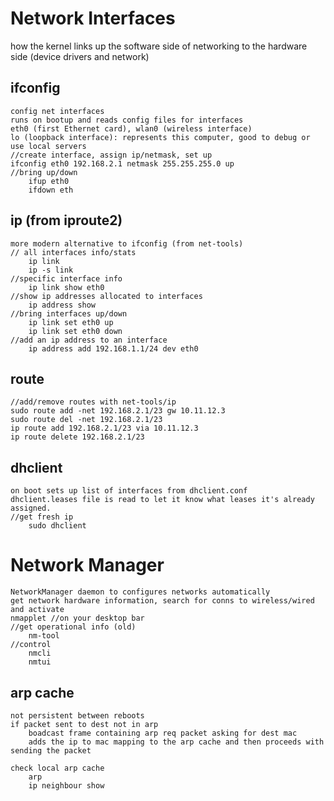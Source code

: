 # Network Interfaces
how the kernel links up the software side of networking to the hardware side (device drivers and network)
## ifconfig 
    config net interfaces
    runs on bootup and reads config files for interfaces
    eth0 (first Ethernet card), wlan0 (wireless interface)
    lo (loopback interface): represents this computer, good to debug or use local servers
    //create interface, assign ip/netmask, set up
    ifconfig eth0 192.168.2.1 netmask 255.255.255.0 up
    //bring up/down
        ifup eth0
        ifdown eth

## ip (from iproute2)
    more modern alternative to ifconfig (from net-tools)
    // all interfaces info/stats
        ip link
        ip -s link
    //specific interface info
        ip link show eth0
    //show ip addresses allocated to interfaces
        ip address show
    //bring interfaces up/down
        ip link set eth0 up
        ip link set eth0 down
    //add an ip address to an interface
        ip address add 192.168.1.1/24 dev eth0

## route
    //add/remove routes with net-tools/ip
    sudo route add -net 192.168.2.1/23 gw 10.11.12.3
    sudo route del -net 192.168.2.1/23
    ip route add 192.168.2.1/23 via 10.11.12.3
    ip route delete 192.168.2.1/23

## dhclient
    on boot sets up list of interfaces from dhclient.conf
    dhclient.leases file is read to let it know what leases it's already assigned.
    //get fresh ip
        sudo dhclient

# Network Manager
    NetworkManager daemon to configures networks automatically
    get network hardware information, search for conns to wireless/wired and activate
    nmapplet //on your desktop bar
    //get operational info (old)
        nm-tool 
    //control
        nmcli
        nmtui
## arp cache
    not persistent between reboots
    if packet sent to dest not in arp
        boadcast frame containing arp req packet asking for dest mac
        adds the ip to mac mapping to the arp cache and then proceeds with sending the packet

    check local arp cache
        arp
        ip neighbour show
